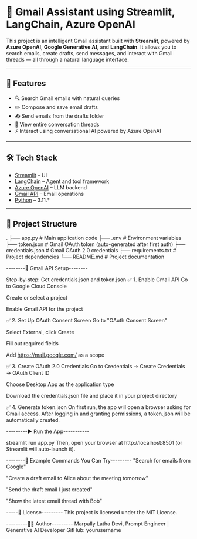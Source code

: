# 📧 Gmail Assistant using Streamlit, LangChain, Azure OpenAI 

This project is an intelligent Gmail assistant built with **Streamlit**, powered by **Azure OpenAI**, **Google Generative AI**, and **LangChain**. It allows you to search emails, create drafts, send messages, and interact with Gmail threads — all through a natural language interface.

---

## 🚀 Features

- 🔍 Search Gmail emails with natural queries
- ✏️ Compose and save email drafts
- 📤 Send emails from the drafts folder
- 🧵 View entire conversation threads
- ⚡ Interact using conversational AI powered by Azure OpenAI

---

## 🛠 Tech Stack

- [Streamlit](https://streamlit.io/) – UI
- [LangChain](https://www.langchain.com/) – Agent and tool framework
- [Azure OpenAI](https://learn.microsoft.com/en-us/azure/cognitive-services/openai/) – LLM backend
- [Gmail API](https://developers.google.com/gmail/api) – Email operations
- [Python](https://www.python.org/downloads/release/python-3119/) – 3.11.*

---

## 📁 Project Structure

.
├── app.py # Main application code
├── .env # Environment variables 
├── token.json # Gmail OAuth token (auto-generated after first auth)
├── credentials.json # Gmail OAuth 2.0 credentials
├── requirements.txt # Project dependencies
└── README.md # Project documentation




--------🔑 Gmail API Setup--------

Step-by-step: Get credentials.json and token.json
✅ 1. Enable Gmail API
Go to Google Cloud Console

Create or select a project

Enable Gmail API for the project

✅ 2. Set Up OAuth Consent Screen
Go to "OAuth Consent Screen"

Select External, click Create

Fill out required fields

Add https://mail.google.com/ as a scope

✅ 3. Create OAuth 2.0 Credentials
Go to Credentials → Create Credentials → OAuth Client ID

Choose Desktop App as the application type

Download the credentials.json file and place it in your project directory

✅ 4. Generate token.json
On first run, the app will open a browser asking for Gmail access. After logging in and granting permissions, a token.json will be automatically created.

---------▶️ Run the App-----------

streamlit run app.py
Then, open your browser at http://localhost:8501 (or Streamlit will auto-launch it).

--------📝 Example Commands You Can Try---------
"Search for emails from Google"

"Create a draft email to Alice about the meeting tomorrow"

"Send the draft email I just created"

"Show the latest email thread with Bob"


-----📄 License---------
This project is licensed under the MIT License.

---------🙋‍♀️ Author---------
Marpally Latha Devi,
Prompt Engineer | Generative AI Developer
GitHub: yourusername








